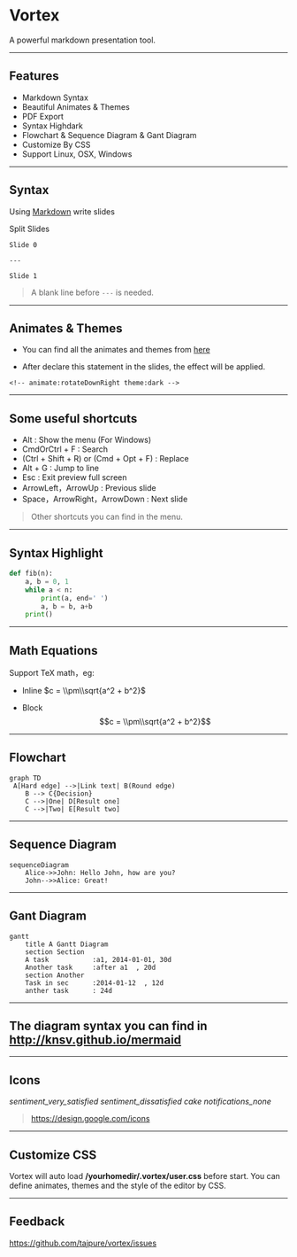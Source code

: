 <!-- animate:zoom theme:dark -->
# Vortex
A powerful markdown presentation tool.

---
## Features
* Markdown Syntax
* Beautiful Animates & Themes
* PDF Export
* Syntax Highdark
* Flowchart & Sequence Diagram & Gant Diagram
* Customize By CSS
* Support Linux, OSX, Windows

---
## Syntax
Using [Markdown](https://daringfireball.net/projects/markdown/) write slides

Split Slides
```
Slide 0

---

Slide 1
```
> A blank line before `---` is needed.

---
## Animates & Themes

* You can find all the animates and themes from [here](https://github.com/tajpure/vortex)

* After declare this statement in the slides, the effect will be applied.
```
<!-- animate:rotateDownRight theme:dark -->
```

---
## Some useful shortcuts
* Alt : Show the menu (For Windows)
* CmdOrCtrl + F : Search
* (Ctrl + Shift + R) or (Cmd + Opt + F) : Replace
* Alt + G : Jump to line
* Esc : Exit preview full screen
* ArrowLeft，ArrowUp : Previous slide
* Space，ArrowRight，ArrowDown : Next slide

> Other shortcuts you can find in the menu.

---
## Syntax Highlight
``` python
def fib(n):
    a, b = 0, 1
    while a < n:
        print(a, end=' ')
        a, b = b, a+b
    print()
```

---
## Math Equations
Support TeX math，eg:

* Inline $c = \\pm\\sqrt{a^2 + b^2}$

* Block $$c = \\pm\\sqrt{a^2 + b^2}$$

---
## Flowchart
```
graph TD
 A[Hard edge] -->|Link text| B(Round edge)
    B --> C{Decision}
    C -->|One| D[Result one]
    C -->|Two| E[Result two]
```


---
## Sequence Diagram
```
sequenceDiagram
    Alice->>John: Hello John, how are you?
    John-->>Alice: Great!
```

---
## Gant Diagram
```
gantt
    title A Gantt Diagram
    section Section
    A task           :a1, 2014-01-01, 30d
    Another task     :after a1  , 20d
    section Another
    Task in sec      :2014-01-12  , 12d
    anther task      : 24d
```

---
## The diagram syntax you can find in http://knsv.github.io/mermaid

---
## Icons
<i class="material-icons">sentiment_very_satisfied</i>
<i class="material-icons">sentiment_dissatisfied</i>
<i class="material-icons">cake</i>
<i class="material-icons">notifications_none</i>

> https://design.google.com/icons

---
## Customize CSS
Vortex will auto load **/yourhomedir/.vortex/user.css** before start.
You can define animates, themes and the style of the editor by CSS.

---
## Feedback
https://github.com/tajpure/vortex/issues
